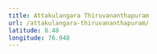 ```yaml
---
title: Attakulangara Thiruvananthapuram
url: /attakulangara-thiruvananthapuram/
latitude: 8.48
longitude: 76.948
---
```

